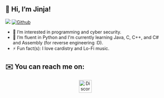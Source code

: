 ## 👋 Hi, I’m Jinja!
![](https://visitor-badge.laobi.icu/badge?page_id=Jinja-Ninja.Jinja-Ninja)
[![Github](https://img.shields.io/github/followers/Jinja-Ninja?label=Follow&style=social)](https://github.com/Jinja-Ninja)
- 👀 I’m interested in programming and cyber security.
- 🌱 I’m fluent in Python and I'm currently learning Java, C, C++, and C# and Assembly (for reverse engineering :D).
- ⚡ Fun fact(s): I love cardistry and Lo-Fi music.

## ✉️ You can reach me on:


<p align="center">
 <a href="https://discord.com/users/799298161235460127/" target="_blank" rel="noopener noreferrer"> <img src="https://iconmonstr.com/?s2member_file_download_key=c65f7c755ff095148348f04d0073dbaa&s2member_file_download=2018/svg/iconmonstr-discord-1.svg" alt="Discord" height="40" style="vertical-align:top; margin:4px"> </a>
</p>
<br>
